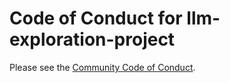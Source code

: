 # Code of Conduct for llm-exploration-project

Please see the [Community Code of Conduct](https://www.finos.org/code-of-conduct).
